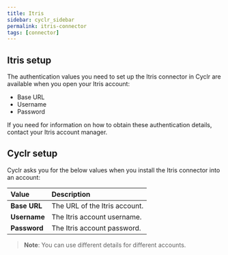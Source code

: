 ```yaml
---
title: Itris
sidebar: cyclr_sidebar
permalink: itris-connector
tags: [connector]
---
```


## Itris setup

The authentication values you need to set up the Itris connector in Cyclr are available when you open your Itris account:

*  Base URL
*  Username
*  Password

If you need for information on how to obtain these authentication details, contact your Itris account manager.

## Cyclr setup

Cyclr asks you for the below values when you install the Itris connector into an account:

   | Value              | Description                                 |
   | :----------------- | :------------------------------------------ |
   | **Base URL**   | The URL of the Itris account.                          |
   | **Username**   | The Itris account username.                          |
   | **Password**   | The Itris account password.                           |

> **Note**: You can use different details for different accounts.
